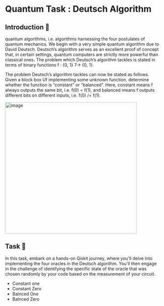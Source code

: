 # Quantum Task : Deutsch Algorithm

## Introduction 🌌

quantum algorithms, i.e. algorithms harnessing the four postulates of quantum mechanics. We begin with a very simple quantum algorithm due to David Deutsch. 
Deutsch’s algorithm serves as an excellent proof of concept that, in certain settings, quantum computers are
strictly more powerful than classical ones. 
The problem which Deutsch’s algorithm tackles is stated in terms of binary functions f : {0, 1} 7→ {0, 1}.

The problem Deutsch’s algorithm tackles can now be stated as follows. Given a block box Uf implementing
some unknown function, determine whether the function is “constant” or “balanced”. Here,
constant means f always outputs the same bit, i.e. f(0) = f(1), and balanced means f outputs different bits
on different inputs, i.e. f(0) /= f(1).


<img width="429" alt="image" src="https://github.com/hayaalhawas/Deutsch-Algorithm/assets/109044183/2d8ee080-0026-4815-93af-dafc1d42b693">

## Task 📝

In this task, embark on a hands-on Qiskit journey, where you'll delve into implementing the four oracles in the Deutsch algorithm. You'll then engage in the challenge of identifying the specific state of the oracle that was chosen randomly by your code based on the measurement of your circuit.

- Constant one
- Constant Zero
- Balnced One
- Balnced Zero






